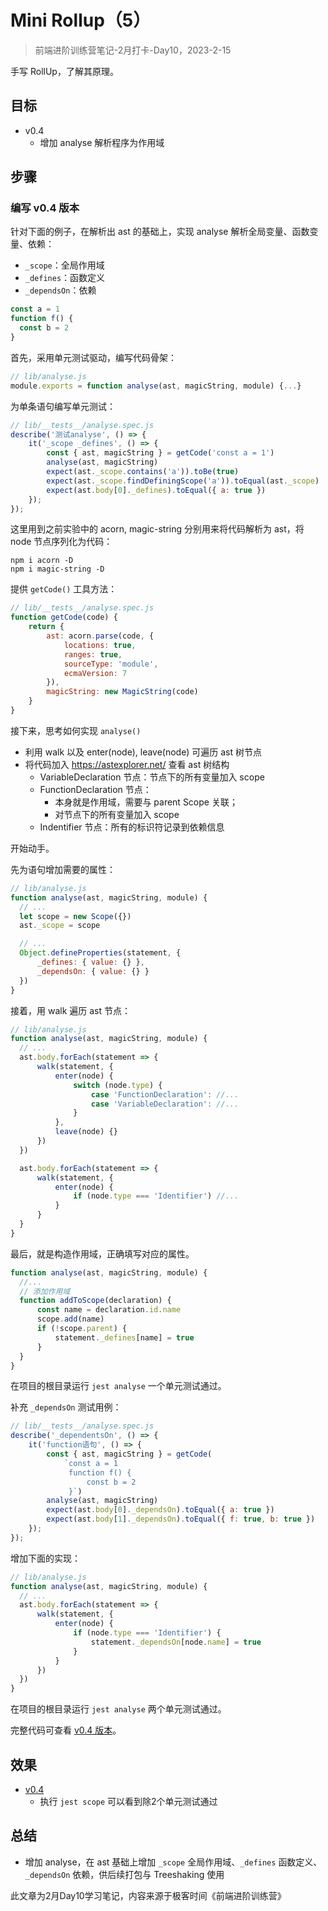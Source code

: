 # Mini Rollup（5）

> 前端进阶训练营笔记-2月打卡-Day10，2023-2-15

手写 RollUp，了解其原理。

## 目标

- v0.4
  - 增加 analyse 解析程序为作用域

## 步骤

### 编写 v0.4 版本

针对下面的例子，在解析出 ast 的基础上，实现 analyse 解析全局变量、函数变量、依赖：

- `_scope`：全局作用域
- `_defines`：函数定义
- `_dependsOn`：依赖

```js
const a = 1
function f() {
  const b = 2
}
```

首先，采用单元测试驱动，编写代码骨架：

```js
// lib/analyse.js
module.exports = function analyse(ast, magicString, module) {...}
```

为单条语句编写单元测试：

```js
// lib/__tests__/analyse.spec.js
describe('测试analyse', () => {
    it('_scope _defines', () => {
        const { ast, magicString } = getCode('const a = 1')
        analyse(ast, magicString)
        expect(ast._scope.contains('a')).toBe(true)
        expect(ast._scope.findDefiningScope('a')).toEqual(ast._scope)
        expect(ast.body[0]._defines).toEqual({ a: true })
    });
});
```

这里用到之前实验中的 acorn, magic-string 分别用来将代码解析为 ast，将 node 节点序列化为代码：

```shell
npm i acorn -D
npm i magic-string -D
```

提供 `getCode()` 工具方法：

```js
// lib/__tests__/analyse.spec.js
function getCode(code) {
    return {
        ast: acorn.parse(code, {
            locations: true,
            ranges: true,
            sourceType: 'module',
            ecmaVersion: 7
        }),
        magicString: new MagicString(code)
    }
}
```

接下来，思考如何实现 `analyse()`

- 利用 walk 以及 enter(node), leave(node) 可遍历 ast 树节点
- 将代码加入 <https://astexplorer.net/> 查看 ast 树结构
  - VariableDeclaration 节点：节点下的所有变量加入 scope
  - FunctionDeclaration 节点：
    - 本身就是作用域，需要与 parent Scope 关联；
    - 对节点下的所有变量加入 scope
  - Indentifier 节点：所有的标识符记录到依赖信息

开始动手。

先为语句增加需要的属性：

```js
// lib/analyse.js
function analyse(ast, magicString, module) {
  // ...
  let scope = new Scope({})
  ast._scope = scope

  // ...
  Object.defineProperties(statement, {
      _defines: { value: {} },
      _dependsOn: { value: {} }
  })
}
```

接着，用 walk 遍历 ast 节点：

```js
// lib/analyse.js
function analyse(ast, magicString, module) {
  // ...
  ast.body.forEach(statement => {
      walk(statement, {
          enter(node) {
              switch (node.type) {
                  case 'FunctionDeclaration': //...
                  case 'VariableDeclaration': //...
              }
          },
          leave(node) {}
      })
  })

  ast.body.forEach(statement => {
      walk(statement, {
          enter(node) {
              if (node.type === 'Identifier') //...
          }
      }
  }
}
```

最后，就是构造作用域，正确填写对应的属性。

```js
function analyse(ast, magicString, module) {
  //...
  // 添加作用域
  function addToScope(declaration) {
      const name = declaration.id.name
      scope.add(name)
      if (!scope.parent) {
          statement._defines[name] = true
      }
  }
}
```

在项目的根目录运行 `jest analyse` 一个单元测试通过。

补充 `_dependsOn` 测试用例：

```js
// lib/__tests__/analyse.spec.js
describe('_dependentsOn', () => {
    it('function语句', () => {
        const { ast, magicString } = getCode(
            `const a = 1
             function f() {
                 const b = 2
             }`)
        analyse(ast, magicString)
        expect(ast.body[0]._dependsOn).toEqual({ a: true })
        expect(ast.body[1]._dependsOn).toEqual({ f: true, b: true })
    });
});
```

增加下面的实现：

```js
// lib/analyse.js
function analyse(ast, magicString, module) {
  // ...
  ast.body.forEach(statement => {
      walk(statement, {
          enter(node) {
              if (node.type === 'Identifier') {
                  statement._dependsOn[node.name] = true
              }
          }
      })
  })
}
```

在项目的根目录运行 `jest analyse` 两个单元测试通过。

完整代码可查看 [v0.4 版本](https://github.com/tangyouhua/lab-mini-rollup/releases/tag/v0.4)。

## 效果

- [v0.4](https://github.com/tangyouhua/lab-mini-rollup/releases/tag/v0.4)
  - 执行 `jest scope` 可以看到除2个单元测试通过

## 总结
- 增加 analyse，在 ast 基础上增加 `_scope` 全局作用域、`_defines` 函数定义、`_dependsOn` 依赖，供后续打包与 Treeshaking 使用

此文章为2月Day10学习笔记，内容来源于极客时间《前端进阶训练营》
